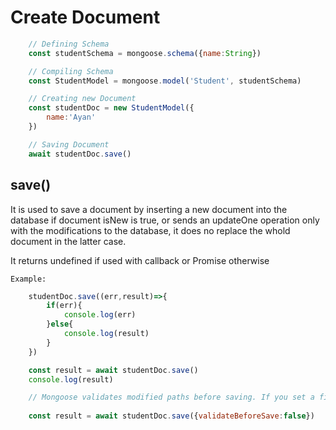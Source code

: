 # Create Document

```js
    // Defining Schema
    const studentSchema = mongoose.schema({name:String})

    // Compiling Schema
    const StudentModel = mongoose.model('Student', studentSchema)

    // Creating new Document
    const studentDoc = new StudentModel({
        name:'Ayan'
    })

    // Saving Document
    await studentDoc.save()
```

## save()

It is used to save a document by inserting a new document into the database if document isNew is true, or sends an updateOne operation only with the modifications to the database, it does no replace the whold document in the latter case.

It returns undefined if used with callback or Promise otherwise

`Example:`

```js
    studentDoc.save((err,result)=>{
        if(err){
            console.log(err)
        }else{
            console.log(result)
        }
    })

    const result = await studentDoc.save()
    console.log(result)

    // Mongoose validates modified paths before saving. If you set a field to an invalid value, Mongoose will throw an errow when you try to save the documetn
    
    const result = await studentDoc.save({validateBeforeSave:false})
```
